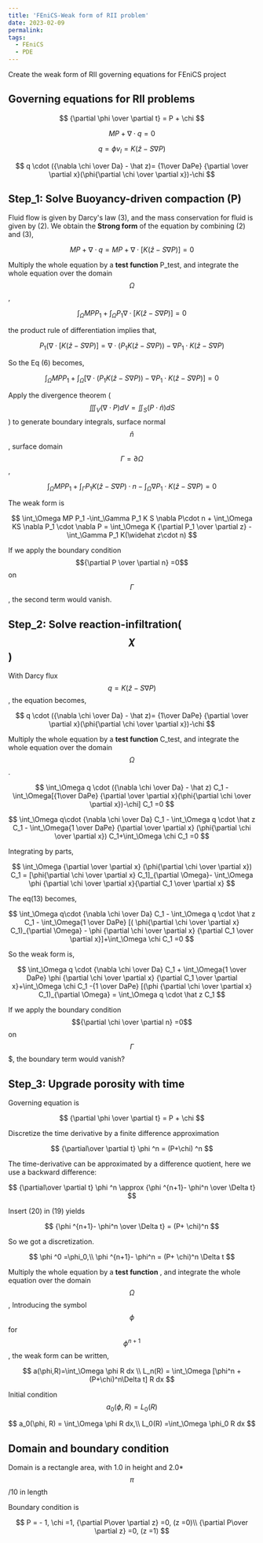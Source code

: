 ```yaml
---
title: 'FEniCS-Weak form of RII problem'
date: 2023-02-09
permalink:
tags:
  - FEniCS
  - PDE
---
```




Create the weak form of RII governing equations for FEniCS project

## Governing equations for RII problems

$$
{\partial \phi \over \partial t} = P + \chi
$$

$$
MP+\nabla \cdot q =0
$$

$$
q=\phi v_l=K(\widehat z-S \nabla P)
$$

$$
q \cdot ({\nabla \chi \over Da} - \hat z)= {1\over DaPe} {\partial \over \partial x}(\phi{\partial \chi \over \partial x})-\chi
$$



## Step_1: Solve Buoyancy-driven compaction (P)

Fluid flow is given by Darcy's law (3), and the mass conservation for fluid is given by (2). We obtain the **Strong form** of the equation by combining (2) and (3),

$$
MP+\nabla \cdot q = MP+\nabla \cdot [K(\widehat z-S \nabla P)]=0
$$

Multiply the whole equation by a **test function** P_test, and integrate the whole equation over the domain $$\Omega$$, 

$$
\int_\Omega MP P_1+\int_\Omega P_1 {\nabla \cdot [K(\widehat z-S\nabla P)]}=0
$$

the product rule of differentiation implies that,

$$
P_1 (\nabla \cdot [K(\widehat z - S\nabla P)] = \nabla \cdot(P_1 K(\widehat z - S\nabla P)) - \nabla P_1 \cdot  K(\widehat z - S\nabla P)
$$

So the Eq (6) becomes, 

$$
\int_\Omega MP P_1 + \int_\Omega [\nabla \cdot(P_1 K(\widehat z - S\nabla P)) - \nabla P_1 \cdot  K(\widehat z - S\nabla P) ]=0
$$

Apply the divergence theorem ($$ \iiint_V (\nabla \cdot {P})dV = \iint_S (P \cdot \widehat n)dS $$) to generate boundary integrals, surface normal $$ \widehat n $$, surface domain $$ \Gamma = \partial \Omega $$, 

$$
\int_\Omega MP P_1 + \int_\Gamma P_1 K(\widehat z-S\nabla P) \cdot n - \int_\Omega \nabla P_1 \cdot K(\widehat z -S\nabla P) =0
$$

The weak form is 

$$
\int_\Omega MP P_1 -\int_\Gamma P_1 K S \nabla P\cdot n + \int_\Omega KS \nabla P_1 \cdot \nabla P = \int_\Omega K {\partial P_1 \over \partial z} -\int_\Gamma P_1 K(\widehat z\cdot n)
$$

If we apply the boundary condition $${\partial P \over \partial n} =0$$ on $$\Gamma$$, the second term would vanish.


## Step_2: Solve reaction-infiltration($$\chi$$)

With Darcy flux $$q = K(\widehat z-S \nabla P)$$, the equation becomes,

$$
q \cdot ({\nabla \chi \over Da} - \hat z)= {1\over DaPe} {\partial \over \partial x}(\phi{\partial \chi \over \partial x})-\chi
$$

Multiply the whole equation by a **test function** C_test, and integrate the whole equation over the domain $$\Omega$$. 

$$
\int_\Omega q \cdot ({\nabla \chi \over Da} - \hat z) C_1 - \int_\Omega[{1\over DaPe} {\partial \over \partial x}(\phi{\partial \chi \over \partial x})-\chi] C_1 =0
$$

$$
\int_\Omega q\cdot {\nabla \chi \over Da} C_1 - \int_\Omega q \cdot \hat z C_1 - \int_\Omega{1 \over DaPe} {\partial \over \partial x} (\phi{\partial \chi \over \partial x}) C_1+\int_\Omega \chi C_1 =0
$$

Integrating by parts,

$$
\int_\Omega {\partial \over \partial x} (\phi{\partial \chi \over \partial x}) C_1 = [\phi{\partial \chi \over \partial x} C_1]_{\partial \Omega}- \int_\Omega  \phi {\partial \chi \over \partial x}{\partial C_1 \over \partial x}
$$

The eq(13) becomes,

$$
\int_\Omega q\cdot {\nabla \chi \over Da} C_1 - \int_\Omega q \cdot \hat z C_1 - \int_\Omega{1 \over DaPe} [( \phi{\partial \chi \over \partial x} C_1)_{\partial \Omega} - \phi {\partial \chi \over \partial x} {\partial C_1 \over \partial x}]+\int_\Omega \chi C_1 =0
$$

So the weak form is, 

$$
\int_\Omega q \cdot {\nabla \chi \over Da} C_1 + \int_\Omega{1 \over DaPe} \phi {\partial \chi \over \partial x} {\partial C_1 \over \partial x}+\int_\Omega \chi C_1 -{1 \over DaPe} [(\phi {\partial \chi \over \partial x} C_1)_{\partial \Omega}  = \int_\Omega q \cdot \hat z C_1
$$

If we apply the boundary condition $${\partial \chi \over \partial n} =0$$ on $$\Gamma$$$, the boundary term would vanish?

## Step_3: Upgrade porosity with time

Governing equation is 

$$
{\partial \phi \over \partial t} = P + \chi
$$

Discretize the time derivative by a finite difference approximation

$$
{\partial\over \partial t} \phi ^n = (P+\chi) ^n
$$

The time-derivative can be approximated by a difference quotient, here we use a backward difference:

$$
{\partial\over \partial t} \phi ^n \approx  {\phi ^{n+1}- \phi^n \over \Delta t}
$$

Insert (20) in (19) yields

$$
{\phi ^{n+1}- \phi^n \over \Delta t} =  (P+ \chi)^n
$$

So we got a discretization.

$$
\phi ^0 =\phi_0,\\
\phi ^{n+1}- \phi^n =  (P+ \chi)^n \Delta t
$$

Multiply the whole equation by a **test function** , and integrate the whole equation over the domain $$\Omega$$, Introducing the symbol $$\phi$$ for $$\phi^{n+1}$$, the weak form can be written,

$$
a(\phi,R)=\int_\Omega \phi R dx \\
L_n(R) = \int_\Omega [\phi^n +(P+\chi)^n\Delta t] R dx
$$

Initial condition $$a_0(\phi, R) = L_0(R)$$

$$
a_0(\phi, R) = \int_\Omega \phi R dx,\\
L_0(R) =\int_\Omega \phi_0 R dx
$$

## Domain and boundary condition

Domain is a rectangle area, with 1.0 in height and 2.0* $$\pi$$/10 in length

Boundary condition is 

$$
P = - 1, \chi =1, {\partial P\over \partial z} =0,  (z =0)\\
{\partial P\over \partial z} =0,  (z =1)
$$





<script type="text/javascript" src="https://cdn.mathjax.org/mathjax/latest/MathJax.js?config=default"></script>
